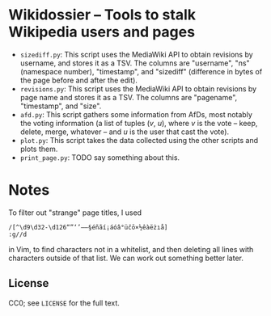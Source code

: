 # Wikidossier – Tools to stalk Wikipedia users and pages

* `sizediff.py`: This script uses the MediaWiki API to obtain revisions by
  username, and stores it as a TSV. The columns are "username", "ns" (namespace
  number), "timestamp", and "sizediff" (difference in bytes of the page before
  and after the edit).
* `revisions.py`: This script uses the MediaWiki API to obtain revisions by
  page name and stores it as a TSV. The columns are "pagename", "timestamp",
  and "size".
* `afd.py`: This script gathers some information from AfDs, most notably the
  voting information (a list of tuples (*v*, *u*), where *v* is the vote –
  keep, delete, merge, whatever – and *u* is the user that cast the vote).
* `plot.py`: This script takes the data collected using the other scripts and
  plots them.
* `print_page.py`: TODO say something about this.

# Notes

To filter out "strange" page titles, I used

    /[^\d9\d32-\d126“”‘’–—§éñãí¡áóâ°üčō×½êàëżıå]
    :g//d

in Vim, to find characters not in a whitelist, and then deleting all lines with
characters outside of that list.
We can work out something better later.

## License

CC0; see `LICENSE` for the full text.
